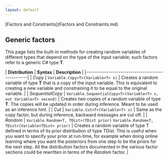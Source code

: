 ```yaml
---
layout: default
---
```

[Factors and Constraints](Factors and Constraints.md)

## Generic factors

This page lists the built-in methods for creating random variables of different types that depend on the type of the input variable; such factors refer to a generic C# type **T**. 
 

| **Distribution** | **Syntax** | **Description** |
|-------------------------------------------------|
| _Copy_ | `Variable.Copy<T>(Variable<T> x)` | Creates a random variable of type **T** that is a copy of the input variable. This is equivalent to creating a new variable and constraining it to be equal to the original variable. |
| _SequentialCopy_ | `Variable.SequentialCopy<T>(Variable<T> x, out Variable<T> second)` | Creates two copies of a random variable of type **T**. The copies will be updated in order during inference. Meant to be used as an inference hint. |
| _Cut_ | `Variable.Cut<T>(Variable<T> x)` | Same as the copy factor, but during inference, backward messages are cut off. |
| _Random_ | `Variable.Random<T, TDist>(TDist prior)` `Variable.Random<T, TDist>(Variable<TDist> prior)` | Creates a random variable of type T defined in terms of its prior distribution of type TDist. This is useful when you want to specify your prior at run-time, for example when doing online learning where you want the posteriors from one step to be the priors for the next step. All the distribution factors documented in the various factor sections could be rewritten in terms of the _Random_ factor. | 

​
